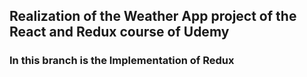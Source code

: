 ## Realization of the Weather App project of the React and Redux course of Udemy

### In this branch is the Implementation of Redux 
